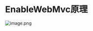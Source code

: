 # EnableWebMvc原理

![image.png](https://notes-pic-cjs.oss-cn-chengdu.aliyuncs.com/obsidian/20230611024453.png)
